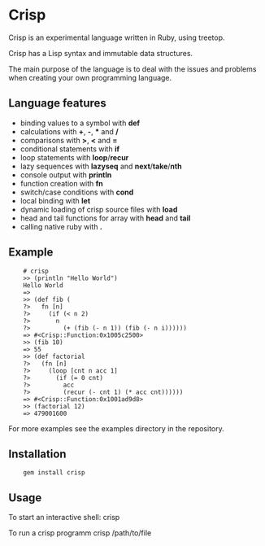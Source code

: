 # Crisp

Crisp is an experimental language written in Ruby, using treetop.

Crisp has a Lisp syntax and immutable data structures.

The main purpose of the language is to deal with the issues and problems when creating your own programming language.

## Language features

 *   binding values to a symbol with **def**
 *   calculations with **+**, **-**, __*__ and __/__
 *   comparisons with **>**, **<** and **=**
 *   conditional statements with **if**
 *   loop statements with **loop**/**recur**
 *   lazy sequences with **lazyseq** and **next**/**take**/**nth**
 *   console output with **println**
 *   function creation with **fn**
 *   switch/case conditions with **cond**
 *   local binding with **let**
 *   dynamic loading of crisp source files with **load**
 *   head and tail functions for array with **head** and **tail**
 *   calling native ruby with **.**

## Example

        # crisp
        >> (println "Hello World")
        Hello World
        =>
        >> (def fib (
        ?>   fn [n]
        ?>     (if (< n 2)
        ?>       n
        ?>         (+ (fib (- n 1)) (fib (- n i))))))
        => #<Crisp::Function:0x1005c2500>
        >> (fib 10)
        => 55
        >> (def factorial
        ?>   (fn [n]
        ?>     (loop [cnt n acc 1]
        ?>       (if (= 0 cnt)
        ?>         acc
        ?>         (recur (- cnt 1) (* acc cnt))))))
        => #<Crisp::Function:0x1001ad9d8>
        >> (factorial 12)
        => 479001600

For more examples see the examples directory in the repository.

## Installation

        gem install crisp

## Usage

To start an interactive shell:
        crisp

To run a crisp programm
        crisp /path/to/file
